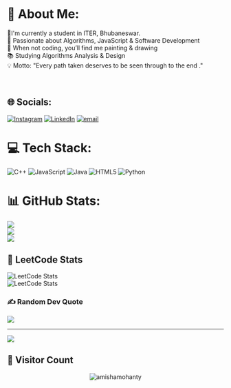 # 💫 About Me:
🔭I'm currently a student in ITER, Bhubaneswar.<br>🚀 Passionate about Algorithms, JavaScript & Software Development<br>🎨 When not coding, you’ll find me painting & drawing<br>📚 Studying Algorithms Analysis & Design<br>💡 Motto: "Every path taken deserves to be seen through to the end ."<br><br><br> 


## 🌐 Socials:
[![Instagram](https://img.shields.io/badge/Instagram-%23E4405F.svg?logo=Instagram&logoColor=white)](https://instagram.com/amishaaaaa.m) [![LinkedIn](https://img.shields.io/badge/LinkedIn-%230077B5.svg?logo=linkedin&logoColor=white)](https://linkedin.com/in/amisha-moahnty-5a066a344) [![email](https://img.shields.io/badge/Email-D14836?logo=gmail&logoColor=white)](mailto:amishamohanty1481@gmail.com) 

# 💻 Tech Stack:
![C++](https://img.shields.io/badge/c++-%2300599C.svg?style=flat-square&logo=c%2B%2B&logoColor=white) ![JavaScript](https://img.shields.io/badge/javascript-%23323330.svg?style=flat-square&logo=javascript&logoColor=%23F7DF1E) ![Java](https://img.shields.io/badge/java-%23ED8B00.svg?style=flat-square&logo=openjdk&logoColor=white) ![HTML5](https://img.shields.io/badge/html5-%23E34F26.svg?style=flat-square&logo=html5&logoColor=white) ![Python](https://img.shields.io/badge/python-3670A0?style=flat-square&logo=python&logoColor=ffdd54)
# 📊 GitHub Stats:
![](https://github-readme-stats.vercel.app/api?username=amy1481&theme=radical&hide_border=false&include_all_commits=false&count_private=false)<br/>
![](https://nirzak-streak-stats.vercel.app/?user=amy1481&theme=radical&hide_border=false)<br/>
![](https://github-readme-stats.vercel.app/api/top-langs/?username=amy1481&theme=radical&hide_border=false&include_all_commits=false&count_private=false&layout=compact)

## 🧠 LeetCode Stats
![LeetCode Stats](https://leetcard.jacoblin.cool/amy1481?theme=radical&hide_border=false&include_all_commits=false&count_private=false&layout=compact)<br />
![LeetCode Stats](https://leetcard.jacoblin.cool/your_leetcode_username?theme=dark&font=Baloo&ext=activity)

### ✍️ Random Dev Quote
![](https://quotes-github-readme.vercel.app/api?type=horizontal&theme=radical)

---
[![](https://visitcount.itsvg.in/api?id=amy1481&icon=0&color=0)](https://visitcount.itsvg.in)

<!-- Proudly created with GPRM ( https://gprm.itsvg.in ) -->



<h2>🔭 Visitor Count</h2>

<p align="center">
  <img src="https://komarev.com/ghpvc/?username=amy1481&label=Profile%20views&color=0e75b6&style=flat" alt="amishamohanty" />
</p>









